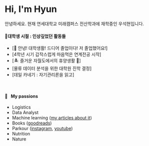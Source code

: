 # Hi, I'm Hyun 

안녕하세요. 현재 연세대학교 미래캠퍼스 전산학과에 재학중인 우석현입니다.
<br />

#### 📖대학생 시절 : 인상깊었던 활동들
 
* [👋 안녕! 대학생활! 드디어 졸업이다! 저 졸업했어요!]
* [4학년 시기 갑작스럽게 마음먹은 연계전공 시작]
* [🏝️ 즐거운 자월도에서의 휴양생활 🌊] 
* [물류 데이터 분석을 위한 대학원 진학 결정]
* [데일 카네기 : 자기관리론을 읽고]

<br />

#### 🧡 &nbsp;&nbsp;My passions

* Logistics
* Data Analyst
* Machine learning ([my articles about it](https://aralroca.com/blog?q=machine-learning))
* Books ([goodreads](https://www.goodreads.com/user/show/32447157-aral-roca-gomez))
* Parkour ([instagram](https://www.instagram.com/aralroca/), [youtube](http://youtube.com/aralroca))
* Nutrition
* Nature
